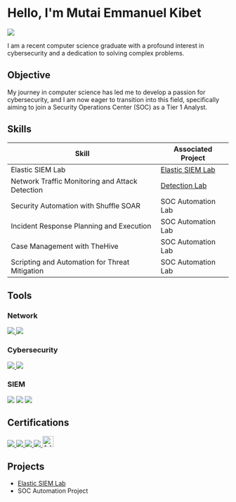 # Hello, I'm Mutai Emmanuel Kibet
<a href="https://linkedin.com/in/mutaikibet"><img src="https://img.shields.io/badge/-LinkedIn-0072b1?&style=for-the-badge&logo=linkedin&logoColor=white" /></a>


I am a recent computer science graduate with a profound interest in cybersecurity and a dedication to solving complex problems.

## Objective


My journey in computer science has led me to develop a passion for cybersecurity, and I am now eager to transition into this field, specifically aiming to join a Security Operations Center (SOC) as a Tier 1 Analyst.

## Skills


| Skill                                         | Associated Project         |
|-----------------------------------------------|----------------------------|
| Elastic SIEM Lab          | <a href="https://github.com/Kibe032/Elastic-SIEM-Lab/tree/main">Elastic SIEM Lab</a>|
| Network Traffic Monitoring and Attack Detection | <a href="https://google.com">Detection Lab</a>|
| Security Automation with Shuffle SOAR         | SOC Automation Lab|
| Incident Response Planning and Execution      | SOC Automation Lab|
| Case Management with TheHive                  | SOC Automation Lab|
| Scripting and Automation for Threat Mitigation | SOC Automation Lab|

## Tools


### Network
<div>
 <a href="https://www.credly.com/badges/4a129ba8-66a8-4293-883e-da7414b29a25/public_url" target="_blank">
    <img src="https://img.shields.io/badge/-CCNA:%20Switching,%20Routing,%20and%20Wireless%20Essentials-1679A7?style=for-the-badge&logo=Cisco&logoColor=white" />
</a>


  <a href="https://www.credly.com/badges/dcf380e0-a0ae-4b3d-998b-4bf4ab3418c3/public_url" target="_blank">
    <img src="https://img.shields.io/badge/-CCNA%3A%20Introduction%20to%20Networks-29a25d?&style=for-the-badge&logo=cisco&logoColor=white" />
</a>


</div>

### Cybersecurity
<div>
    <a href="https://www.credly.com/badges/8fa9aa6d-8576-458c-b41f-be563ecc6435/public_url" target="_blank">
    <img src="https://img.shields.io/badge/-API%20Security%20Workshop-1679A7?style=for-the-badge&logo=API&logoColor=white" />
</a>

 <a href="https://www.credly.com/badges/9c4e4a24-ee49-4028-aadd-2e1afdfe4c8e/public_url" target="_blank">
    <img src="https://img.shields.io/badge/-Introduction%20to%20Cybersecurity-1679A7?style=for-the-badge&logo=Cisco&logoColor=white" />
</a>

</div>

### SIEM
<div>
    <img src="https://img.shields.io/badge/-Microsoft_Sentinel-0078D4?&style=for-the-badge&logo=Microsoft&logoColor=white" />
    <img src="https://img.shields.io/badge/-Splunk-000000?&style=for-the-badge&logo=Splunk&logoColor=white" />
    <img src="https://img.shields.io/badge/-Elastic-005571?&style=for-the-badge&logo=Elastic&logoColor=white" />
</div>

## Certifications
<div>
  <a href="https://www.credly.com/badges/9c4e4a24-ee49-4028-aadd-2e1afdfe4c8e/public_url" target="_blank">
    <img src="https://img.shields.io/badge/-Introduction%20to%20Cybersecurity-1679A7?style=for-the-badge&logo=Cisco&logoColor=white" />
  </a>
  <a href="https://www.credly.com/badges/dcf380e0-a0ae-4b3d-998b-4bf4ab3418c3/public_url" target="_blank">
    <img src="https://img.shields.io/badge/-CCNA:%20Introduction%20to%20Networks-1679A7?style=for-the-badge&logo=Cisco&logoColor=white" />
  </a>
  <a href="https://www.credly.com/badges/4a129ba8-66a8-4293-883e-da7414b29a25/public_url" target="_blank">
    <img src="https://img.shields.io/badge/-CCNA:%20Switching,%20Routing,%20and%20Wireless%20Essentials-1679A7?style=for-the-badge&logo=Cisco&logoColor=white" />
  </a>
  <a href="https://www.coursera.org/account/accomplishments/records/YKMA6WTEJXMM" target="_blank">
    <img src="https://img.shields.io/badge/-Google%20Technical%20Support%20Fundamentals-4285F4?style=for-the-badge&logo=Google&logoColor=white" />
  </a>
 <a href="https://verify.mygreatlearning.com/verify/MRRDEQBV" target="_blank">
    <img src="https://mma.prnewswire.com/media/1458111/Great_Learning_Logo.jpg?p=facebook" alt="Advanced Cyber Security - Threats and Governance" style="height: 25px;" />
</a>

  </a>
</div>



## Projects
- <a href="https://github.com/Kibe032/Elastic-SIEM-Lab/tree/main">Elastic SIEM Lab</a>
- SOC Automation Project

<!--
**Kibe032/Kibe032** is a ✨ _special_ ✨ repository because its `README.md` (this file) appears on your GitHub profile.

Here are some ideas to get you started:

- 🔭 I’m currently working on ...
- 🌱 I’m currently learning ...
- 👯 I’m looking to collaborate on ...
- 🤔 I’m looking for help with ...
- 💬 Ask me about ...
- 📫 How to reach me: ...
- 😄 Pronouns: ...
- ⚡ Fun fact: ...
-->
